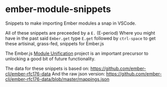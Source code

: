 # ember-module-snippets
Snippets to make importing Ember modules a snap in VSCode. 

All of these snippets are preceeded by a `E.` (E-period)
Where you might have in the past said `Ember.get` type `E.get` followed by `ctrl-space` to get these artisinal, grass-fed, snippets for Ember.js

The Ember.js [Module Unification](https://github.com/emberjs/rfcs/blob/master/text/0143-module-unification.md) project is an important precursor to unlocking a good bit of future functionality.

The data for these snippets is based on: 
https://github.com/ember-cli/ember-rfc176-data
And the raw json version:
https://github.com/ember-cli/ember-rfc176-data/blob/master/mappings.json
